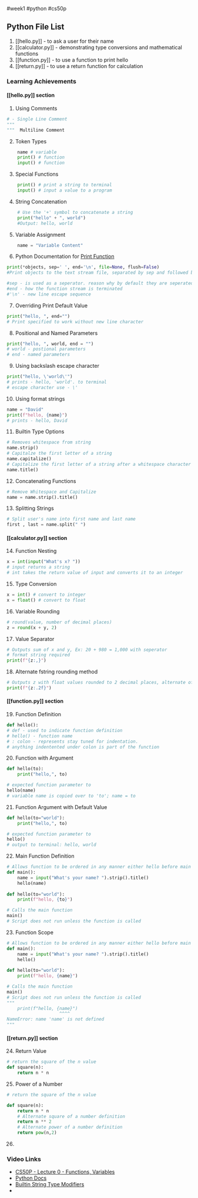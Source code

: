 #week1 #python #cs50p
## Python File List

1. [[hello.py]] - to ask a user for their name
2. [[calculator.py]] - demonstrating type conversions and mathematical functions
3. [[function.py]] - to use a function to print hello
4. [[return.py]] - to use a return function for calculation 

### Learning Achievements

#### [[hello.py]] section

1. Using Comments

``` python
# - Single Line Comment
"""
"""  Multiline Comment
```

2. Token Types

``` python
	name # variable 
	print() # function 
	input() # function
```
3.  Special Functions 

``` python
	print() # print a string to terminal 
	input() # input a value to a program
```

4.  String Concatenation

``` python
	# Use the '+' symbol to concatenate a string 
	print("hello" + ", world")
	#Output: hello, world
```

5. Variable Assignment 

``` python
	name = "Variable Content"
```

6.  Python Documentation for [Print Function](https://docs.python.org/3/library/functions.html#print)

``` python
print(*objects, sep=' ', end='\n', file=None, flush=False)
#Print objects to the text stream file, separated by sep and followed by end. sep, end, file, and flush, if present, must be given as keyword arguments.

#sep - is used as a seperator. reason why by default they are seperated by a single space 
#end - how the function stream is terminated
#'\n' - new line escape sequence
```

7.  Overriding Print Default Value
```python 
print("hello, ", end="")
# Print specified to work without new line character
```

8. Positional and Named Parameters
```python 
print("hello, ", world, end = "")
# world - postional parameters
# end - named parameters
```
9.  Using backslash escape character
```python 
print("hello, \'world\'")
# prints - hello, 'world'. to terminal 
# escape character use - \'
```
10.  Using format strings 
```python
name = "David"
print(f"hello, {name}")
# prints - hello, David
```

11.  Builtin Type Options
```python 
# Removes whitespace from string 
name.strip()
# Capitalze the first letter of a string 
name.capitalize()
# Capitalize the first letter of a string after a whitespace character 
name.title()
```
	
12.  Concatenating Functions 
```python 
# Remove Whitespace and Capitalize 
name = name.strip().title()
```
13.  Splitting Strings
```python
# Split user's name into first name and last name 
first , last = name.split(" ")

```

#### [[calculator.py]] section
14.  Function Nesting 
```python 
x = int(input("What's x? "))
# input returns a string 
# int takes the return value of input and converts it to an integer
```
15. Type Conversion
```python 
x = int() # convert to integer 
x = float() # convert to float 
```
16.  Variable Rounding 
```python 
# round(value, number of decimal places)
z = round(x + y, 2)
```
17.  Value Separator
```python 
# Outputs sum of x and y, Ex: 20 + 980 = 1,000 with seperator
# format string required 
print(f"{z:,}")
```
18.  Alternate fstring rounding method 
```python
# Outputs z with float values rounded to 2 decimal places, alternate of round function()
print(f"{z:.2f}")
```

#### [[function.py]] section
19.  Function  Definition 
```python
def hello():
# def - used to indicate function definition 
# hello() - function name 
# : colon - represents stay tuned for indentation.
# anything indentented under colon is part of the function
```
20.  Function with Argument
```python
def hello(to):
	print("hello,", to)

# expected function parameter to 
hello(name)
# variable name is copied over to 'to'; name = to
```
21.  Function Argument with Default Value
```python 
def hello(to="world"):
	print("hello,", to)

# expected function parameter to 
hello()
# output to terminal: hello, world
```
22.  Main Function Definition 
```python
# Allows function to be ordered in any manner either hello before main or main before hello
def main():
	name = input("What's your name? ").strip().title()
	hello(name)
	
def hello(to="world"):
	print(f"hello, {to}")

# Calls the main function
main()
# Script does not run unless the function is called 
```
23. Function Scope 
```python
# Allows function to be ordered in any manner either hello before main or main before hello
def main():
	name = input("What's your name? ").strip().title()
	hello()
	
def hello(to="world"):
	print(f"hello, {name}")

# Calls the main function
main()
# Script does not run unless the function is called 
"""
    print(f"hello, {name}")
                    ^^^^
NameError: name 'name' is not defined
"""
```

#### [[return.py]] section
24.  Return Value 
```python 
# return the square of the n value
def square(n):
	return n * n
```
25. Power of a Number 
```python
# return the square of the n value

def square(n):
	return n * n
	# Alternate square of a number definition
	return n ** 2
	# Alternate power of a number definition
	return pow(n,2)
```
26. 

### Video Links
- [CS50P - Lecture 0 - Functions, Variables](https://www.youtube.com/watch?v=JP7ITIXGpHk&t=842s)
- [Python Docs](https://docs.python.org)
- [Builtin String Type Modifiers](https://docs.python.org/3/library/stdtypes.html#string-methods)
- 

